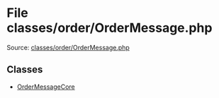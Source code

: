 File classes/order/OrderMessage.php
=========

Source: [classes/order/OrderMessage.php](https://github.com/PrestaShop/PrestaShop/blob/1.5.4.0/classes/order/OrderMessage.php)


Classes
-------

* [OrderMessageCore](class.OrderMessageCore.md)

